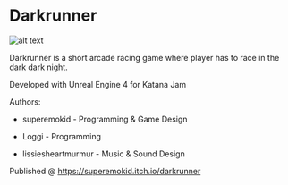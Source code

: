 # Darkrunner

![alt text](https://img.itch.zone/aW1hZ2UvMTIxMTU0NC83MDY4ODQ4LnBuZw==/original/aWGLbm.png)

Darkrunner is a short arcade racing game where player has to race in the dark dark night.

Developed with Unreal Engine 4 for Katana Jam

Authors: 

* superemokid - Programming & Game Design

* Loggi - Programming

* lissiesheartmurmur - Music & Sound Design

Published @ https://superemokid.itch.io/darkrunner
